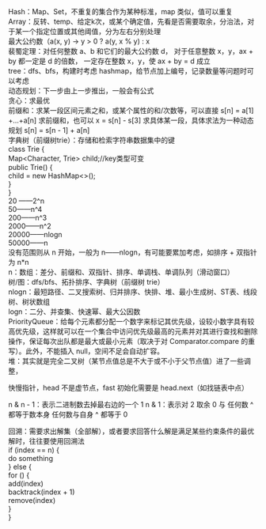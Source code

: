 Hash：Map、Set，不重复的集合作为某种标准，map 类似，值可以重复  
Array：反转、temp、给定k次，或某个确定值，先看是否需要取余，分治法，对于某一个指定位置或其他阈值，分为左右分别处理  
最大公约数（a(x, y) -> y > 0 ? a(y, x % y) : x  
裴蜀定理：对任何整数 a、b 和它们的最大公约数 d，	对于任意整数 x，y，ax + by 都一定是 d 的倍数，	一定存在整数 x，y，使 ax + by = d 成立  
tree：dfs、bfs，构建时考虑 hashmap，给节点加上编号，记录数量等问题时可以考虑  
动态规划：下一步由上一步推出，一般会有公式  
贪心：求最优  
前缀和：求某一段区间元素之和，或某个属性的和/次数等，可以直接 s[n] = a[1] +...+a[n] 求前缀和，也可以 x = s[n] - s[3] 求具体某一段，具体求法为一种动态规划 s[n] = s[n - 1] + a[n]  
字典树（前缀树trie）：存储和检索字符串数据集中的键  
class Trie {  
        Map<Character, Trie> child;//key类型可变  
        public Trie() {  
            child = new HashMap<>();  
        }  
    }  
20 ——2^n  
50——n^4  
200——n^3  
2000——n^2  
20000——nlogn  
50000——n  
没有范围则从 n 开始，一般为 n——nlogn，有可能要累加考虑，如排序 + 双指针为 n*n  
n：数组：差分、前缀和、双指针、排序、单调栈、单调队列（滑动窗口）  
树/图：dfs/bfs、拓扑排序、字典树（前缀树 trie）  
nlogn：最短路径、二叉搜索树、归并排序、快排、堆、最小生成树、ST表、线段树、树状数组  
logn：二分、并查集、快速幂、最大公因数     
PriorityQueue：给每个元素都分配一个数字来标记其优先级，设较小数字具有较高优先级，这样就可以在一个集合中访问优先级最高的元素并对其进行查找和删除操作，保证每次出队都是最大或最小元素（取决于对 Comparator.compare 的重写）。此外，不能插入 null，空间不足会自动扩容。     
堆：其实就是完全二叉树（某节点值总是不大于或不小于父节点值）进了一些调整，

快慢指针，head 不是虚节点，fast 初始化需要是 head.next（如找链表中点）

n & n - 1：表示二进制数去掉最右边的一个 1
n & 1：表示对 2 取余
0 与 任何数 ^ 都等于数本身
任何数与自身 ^ 都等于 0

回溯：需要求出解集（全部解），或者要求回答什么解是满足某些约束条件的最优解时，往往要使用回溯法  
if (index == n) {  
  do something  
} else {  
  for () {  
    add(index)  
    backtrack(index + 1)  
    remove(index)  
  }  
}
